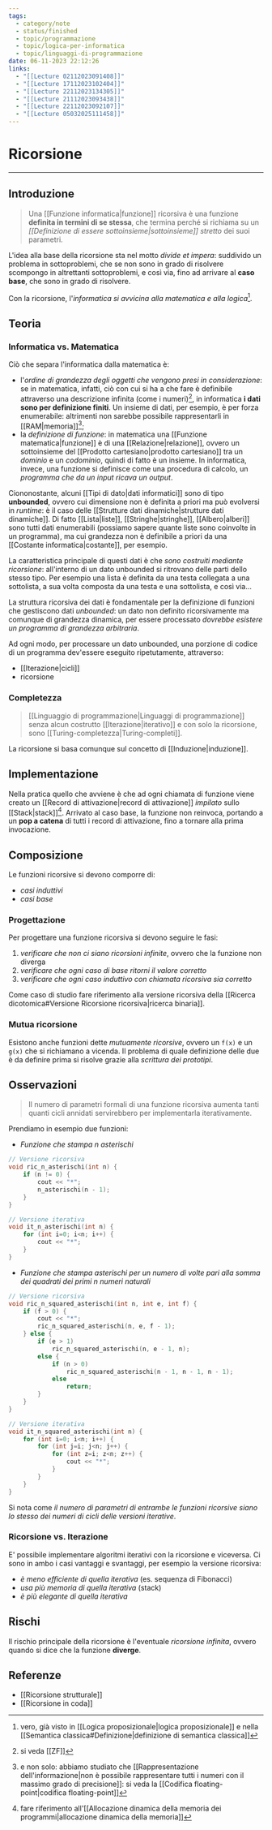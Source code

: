 ```yaml
---
tags:
  - category/note
  - status/finished
  - topic/programmazione
  - topic/logica-per-informatica
  - topic/linguaggi-di-programmazione
date: 06-11-2023 22:12:26
links:
  - "[[Lecture 02112023091408]]"
  - "[[Lecture 17112023102404]]"
  - "[[Lecture 22112023134305]]"
  - "[[Lecture 21112023093438]]"
  - "[[Lecture 22112023092107]]"
  - "[[Lecture 05032025111458]]"
---
```

# Ricorsione
---
## Introduzione
> Una [[Funzione informatica|funzione]] ricorsiva è una funzione **definita in termini di se stessa**, che termina perché si richiama su un _[[Definizione di essere sottoinsieme|sottoinsieme]] stretto_ dei suoi parametri.

L'idea alla base della ricorsione sta nel motto _divide et impera_: suddivido un problema in sottoproblemi, che se non sono in grado di risolvere scompongo in altrettanti sottoproblemi, e così via, fino ad arrivare al **caso base**, che sono in grado di risolvere.

Con la ricorsione, l'_informatica si avvicina alla matematica e alla logica_[^1].

## Teoria
### Informatica vs. Matematica
Ciò che separa l'informatica dalla matematica è:
- l'_ordine di grandezza degli oggetti che vengono presi in considerazione_: se in matematica, infatti, ciò con cui si ha a che fare è definibile attraverso una descrizione infinita (come i numeri)[^3], in informatica **i dati sono per definizione finiti**. Un insieme di dati, per esempio, è per forza enumerabile: altrimenti non sarebbe possibile rappresentarli in [[RAM|memoria]][^4];
- la _definizione di funzione_: in matematica una [[Funzione matematica|funzione]] è di una [[Relazione|relazione]], ovvero un sottoinsieme del [[Prodotto cartesiano|prodotto cartesiano]] tra un _dominio_ e un _codominio_, quindi di fatto è un insieme. In informatica, invece, una funzione si definisce come una procedura di calcolo, un _programma che da un input ricava un output_.

Ciononostante, alcuni [[Tipi di dato|dati informatici]] sono di tipo **unbounded**, ovvero cui dimensione non è definita a priori ma può evolversi in _runtime_: è il caso delle [[Strutture dati dinamiche|strutture dati dinamiche]]. Di fatto [[Lista|liste]], [[Stringhe|stringhe]], [[Albero|alberi]] sono tutti dati enumerabili (possiamo sapere quante liste sono coinvolte in un programma), ma cui grandezza non è definibile a priori da una [[Costante informatica|costante]], per esempio.

La caratteristica principale di questi dati è che _sono costruiti mediante ricorsione_: all'interno di un dato unbounded si ritrovano delle parti dello stesso tipo. Per esempio una lista è definita da una testa collegata a una sottolista, a sua volta composta da una testa e una sottolista, e così via...

La struttura ricorsiva dei dati è fondamentale per la definizione di funzioni che gestiscono dati _unbounded_: un dato non definito ricorsivamente ma comunque di grandezza dinamica, per essere processato _dovrebbe esistere un programma di grandezza arbitraria_.

Ad ogni modo, per processare un dato unbounded, una porzione di codice di un programma dev'essere eseguito ripetutamente, attraverso:
- [[Iterazione|cicli]]
- ricorsione

### Completezza
> [[Linguaggio di programmazione|Linguaggi di programmazione]] senza alcun costrutto [[Iterazione|iterativo]] e con solo la ricorsione, sono [[Turing-completezza|Turing-completi]].

La ricorsione si basa comunque sul concetto di [[Induzione|induzione]].

## Implementazione
Nella pratica quello che avviene è che ad ogni chiamata di funzione viene creato un [[Record di attivazione|record di attivazione]] _impilato_ sullo [[Stack|stack]][^2]. Arrivato al caso base, la funzione non reinvoca, portando a un **pop a catena** di tutti i record di attivazione, fino a tornare alla prima invocazione.

## Composizione
Le funzioni ricorsive si devono comporre di:
- _casi induttivi_
- _casi base_

### Progettazione
Per progettare una funzione ricorsiva si devono seguire le fasi:
1. _verificare che non ci siano ricorsioni infinite_, ovvero che la funzione non diverga
2. _verificare che ogni caso di base ritorni il valore corretto_
3. _verificare che ogni caso induttivo con chiamata ricorsiva sia corretto_

Come caso di studio fare riferimento alla versione ricorsiva della [[Ricerca dicotomica#Versione Ricorsione ricorsiva|ricerca binaria]].

### Mutua ricorsione
Esistono anche funzioni dette _mutuamente ricorsive_, ovvero un `f(x)` e un `g(x)` che si richiamano a vicenda. Il problema di quale definizione delle due è da definire prima si risolve grazie alla _scrittura dei prototipi_.

## Osservazioni
> Il numero di parametri formali di una funzione ricorsiva aumenta tanti quanti cicli annidati servirebbero per implementarla iterativamente.

Prendiamo in esempio due funzioni:
- _Funzione che stampa $n$ asterischi_

```cpp
// Versione ricorsiva
void ric_n_asterischi(int n) {
	if (n != 0) {
		cout << "*";
		n_asterischi(n - 1);
	}
}

// Versione iterativa
void it_n_asterischi(int n) {
	for (int i=0; i<n; i++) {
		cout << "*";
	}
}
```

- _Funzione che stampa asterischi per un numero di volte pari alla somma dei quadrati dei primi $n$ numeri naturali_

```cpp
// Versione ricorsiva
void ric_n_squared_asterischi(int n, int e, int f) {
	if (f > 0) {
		cout << "*";
		ric_n_squared_asterischi(n, e, f - 1);
	} else {
	    if (e > 1)
		    ric_n_squared_asterischi(n, e - 1, n);
	    else {
		    if (n > 0)
			    ric_n_squared_asterischi(n - 1, n - 1, n - 1);
		    else
		        return;
	    }
	}
}

// Versione iterativa
void it_n_squared_asterischi(int n) {
	for (int i=0; i<n; i++) {
		for (int j=i; j<n; j++) {
			for (int z=i; z<n; z++) {
				cout << "*";
			}
		}
	}
}
```

Si nota come _il numero di parametri di entrambe le funzioni ricorsive siano lo stesso dei numeri di cicli delle versioni iterative_.

### Ricorsione vs. Iterazione
E' possibile implementare algoritmi iterativi con la ricorsione e viceversa. Ci sono in ambo i casi vantaggi e svantaggi, per esempio la versione ricorsiva:
- _è meno efficiente di quella iterativa_ (es. sequenza di Fibonacci)
- _usa più memoria di quella iterativa_ (stack)
- _è più elegante di quella iterativa_

## Rischi
Il rischio principale della ricorsione è l'eventuale _ricorsione infinita_, ovvero quando si dice che la funzione **diverge**.

## Referenze
- [[Ricorsione strutturale]]
- [[Ricorsione in coda]]

[^1]: vero, già visto in [[Logica proposizionale|logica proposizionale]] e nella [[Semantica classica#Definizione|definizione di semantica classica]]
[^2]: fare riferimento all'[[Allocazione dinamica della memoria dei programmi|allocazione dinamica della memoria]]
[^3]: si veda [[ZF]]
[^4]: e non solo: abbiamo studiato che [[Rappresentazione dell'informazione|non è possibile rappresentare tutti i numeri con il massimo grado di precisione]]: si veda la [[Codifica floating-point|codifica floating-point]]